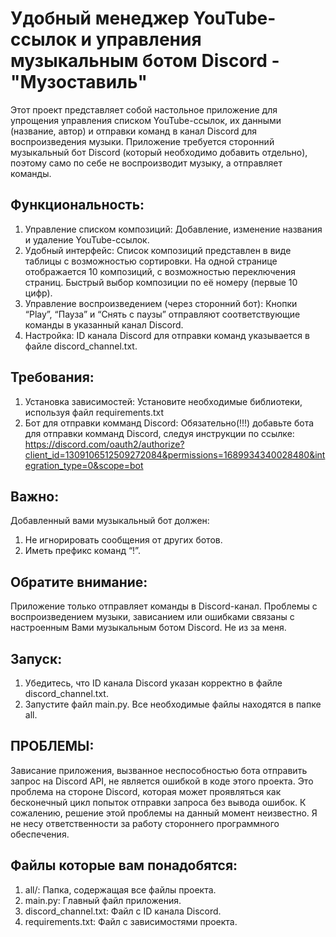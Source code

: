 # Удобный менеджер YouTube-ссылок и управления музыкальным ботом Discord - "Музоставиль"
Этот проект представляет собой настольное приложение для упрощения управления списком YouTube-ссылок, их 
данными (название, автор) и отправки команд в канал Discord для воспроизведения музыки. 
Приложение требуется сторонний музыкальный бот Discord (который необходимо добавить отдельно), 
поэтому само по себе не воспроизводит музыку, а отправляет команды.

## Функциональность:
1. Управление списком композиций: Добавление, изменение названия и удаление YouTube-ссылок.
2. Удобный интерфейс: Список композиций представлен в виде таблицы с возможностью сортировки. 
    На одной странице отображается 10 композиций, с возможностью переключения страниц. 
    Быстрый выбор композиции по её номеру (первые 10 цифр).
3. Управление воспроизведением (через сторонний бот): Кнопки “Play”, “Пауза” и “Снять с паузы” 
    отправляют соответствующие команды в указанный канал Discord.
4. Настройка: ID канала Discord для отправки команд указывается в файле discord_channel.txt.

## Требования:
1. Установка зависимостей: Установите необходимые библиотеки, используя файл requirements.txt
2. Бот для отправки комманд Discord: Обязательно(!!!) добавьте бота для отправки комманд Discord, следуя инструкции по ссылке:
   https://discord.com/oauth2/authorize?client_id=1309106512509272084&permissions=1689934340028480&integration_type=0&scope=bot

## Важно: 
Добавленный вами музыкальный бот должен:
1. Не игнорировать сообщения от других ботов.
2. Иметь префикс команд “!”.

## Обратите внимание:
Приложение только отправляет команды в Discord-канал. 
Проблемы с воспроизведением музыки, зависанием или ошибками связаны с настроенным Вами музыкальным ботом Discord.
Не из за меня.

## Запуск:
1. Убедитесь, что ID канала Discord указан корректно в файле discord_channel.txt.
2. Запустите файл main.py. Все необходимые файлы находятся в папке all.

## ПРОБЛЕМЫ:
Зависание приложения, вызванное неспособностью бота отправить запрос на Discord API, не является ошибкой в коде этого проекта. 
Это проблема на стороне Discord, которая может проявляться как бесконечный цикл попыток отправки запроса без вывода ошибок. 
К сожалению, решение этой проблемы на данный момент неизвестно.
Я не несу ответственности за работу стороннего программного обеспечения. 

## Файлы которые вам понадобятся:
1. all/: Папка, содержащая все файлы проекта.
2. main.py: Главный файл приложения.
3. discord_channel.txt: Файл с ID канала Discord.
4. requirements.txt: Файл с зависимостями проекта.
